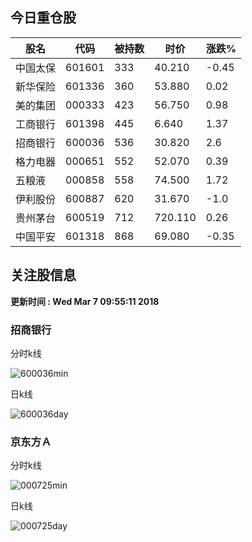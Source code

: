 
## 今日重仓股 

|股名|代码|被持数|时价|涨跌%|
|---|---|---|---|---|
|中国太保|601601|333|40.210|-0.45|
|新华保险|601336|360|53.880|0.02|
|美的集团|000333|423|56.750|0.98|
|工商银行|601398|445|6.640|1.37|
|招商银行|600036|536|30.820|2.6|
|格力电器|000651|552|52.070|0.39|
|五粮液|000858|558|74.500|1.72|
|伊利股份|600887|620|31.670|-1.0|
|贵州茅台|600519|712|720.110|0.26|
|中国平安|601318|868|69.080|-0.35|

## 关注股信息
**更新时间 : Wed Mar  7 09:55:11 2018**
### 招商银行 
分时k线

![600036min](http://image.sinajs.cn/newchart/min/n/sh600036.gif)

日k线

![600036day](http://image.sinajs.cn/newchart/daily/n/sh600036.gif)

### 京东方Ａ 
分时k线

![000725min](http://image.sinajs.cn/newchart/min/n/sz000725.gif)

日k线

![000725day](http://image.sinajs.cn/newchart/daily/n/sz000725.gif)
